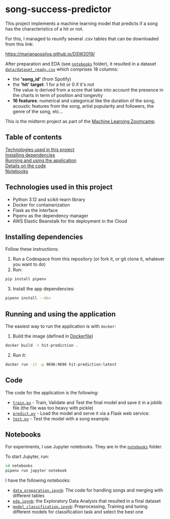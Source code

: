 # song-success-predictor
This project implements a machine learning model that predicts if a song has the characteristics of a hit or not.

For this, I managed to reunify several .csv tables that can be downloaded from this link:

https://marianaossilva.github.io/DSW2019/

After preparation and EDA (see [`notebooks`](notebooks/) folder), it resulted in a dataset [`data/dataset_ready.csv`](data/dataset_ready.csv) which comprises 18 columns:
* the **'song_id'** (from Spotify)
* the **'hit' target**: 1 for a hit or 0 if it's not  
The value is derived from a score that take into account the presence in the charts in term of position and longevity
* **16 features**: numerical and categorical like the duration of the song, acoustic features from the song, artist popularity and followers, the genre of the song, etc...

 This is the midterm project as part of the [Machine Learning Zoomcamp](https://github.com/arsonor/machine-learning-zoomcamp).

## Table of contents

[Technologies used in this project](#technologies-used-in-this-project)  
[Installing dependencies](#installing-dependencies)  
[Running and using the application](#running-and-using-the-application)  
[Details on the code](#code)  
[Notebooks](#notebooks)

## Technologies used in this project

- Python 3.12 and scikit-learn library
- Docker for containerization
- Flask as the interface
- Pipenv as the dependency manager
- AWS Elastic Beanstalk for the deployment in the Cloud

## Installing dependencies

Follow these instructions:

1. Run a Codespace from this repository (or fork it, or git clone it, whatever you want to do)
2. Run:

```bash
pip install pipenv
```
3. Install the app dependencies:

```bash
pipenv install --dev
```

## Running and using the application

The easiest way to run the application is with `docker`:

1. Build the image (defined in [Dockerfile](Dockerfile))

```bash
docker build -t hit-prediction .
```

2. Run it:

```bash
docker run -it -p 9696:9696 hit-prediction:latest
```

## Code

The code for the application is the following:

- [`train.py`](train.py) - Train, Validate and Test the final model and save it in a joblib file (the file was too heavy with pickle)
- [`predict.py`](predict.py) - Load the model and serve it via a Flask web service.
- [`test.py`](test.py) - Test the model with a song example.



## Notebooks

For experiments, I use Jupyter notebooks.
They are in the [`notebooks`](notebooks/) folder.

To start Jupyter, run:

```bash
cd notebooks
pipenv run jupyter notebook
```

I have the following notebooks:

- [`data_preparation.ipynb`](notebooks/data_preparation.ipynb): The code for handling songs and merging with different tables
- [`eda.ipynb`](notebooks/eda.ipynb): the Exploratory Data Analysis that resulted in a final dataset
- [`model_classification.ipynb`](notebooks/model_classification.ipynb): Preprocessing, Training and tuning different models for classification task and select the best one

